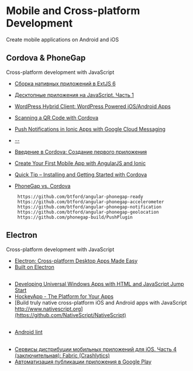 # Mobile and Cross-platform Development
Create mobile applications on Android and iOS

## Cordova & PhoneGap
Cross-platform development with JavaScript

 - [Сборка нативных приложений в ExtJS 6](http://habrahabr.ru/post/270343/)
 - [Десктопные приложения на JavaScript. Часть 1](http://habrahabr.ru/post/272389/)
 - [WordPress Hybrid Client: WordPress Powered iOS/Android Apps](http://www.sitepoint.com/wordpress-hybrid-client-wordpress-powered-ios-android-apps/)
 - [Scanning a QR Code with Cordova](http://www.sitepoint.com/scanning-qr-code-cordova/)
 - [Push Notifications in Ionic Apps with Google Cloud Messaging](http://www.sitepoint.com/push-notifications-in-ionic-apps-with-google-cloud-messaging/)
 - [--](http://habrahabr.ru/company/arcadia/blog/257749/)
 - [Введение в Cordova: Создание первого приложения](http://habrahabr.ru/post/274763/)
 - [Create Your First Mobile App with AngularJS and Ionic](https://scotch.io/tutorials/create-your-first-mobile-app-with-angularjs-and-ionic)
 - [Quick Tip – Installing and Getting Started with Cordova](http://www.sitepoint.com/quick-tip-installing-and-getting-started-with-cordova/)

 - [PhoneGap vs. Cordova](http://habrahabr.ru/post/272873/)

        https://github.com/btford/angular-phonegap-ready
        https://github.com/btford/angular-phonegap-accelerometer
        https://github.com/btford/angular-phonegap-notification
        https://github.com/btford/angular-phonegap-geolocation
        https://github.com/phonegap-build/PushPlugin

## Electron
Cross-platform development with JavaScript

- [Electron: Cross-platform Desktop Apps Made Easy](http://www.toptal.com/javascript/electron-cross-platform-desktop-apps-easy)   
- [Built on Electron](http://electron.atom.io/#built-on-electron)

##
- [Developing Universal Windows Apps with HTML and JavaScript Jump Start](https://www.microsoftvirtualacademy.com/en-US/training-courses/developing-universal-windows-apps-with-html-and-javascript-jump-start-8344)     
- [HockeyApp - The Platform for Your Apps](http://hockeyapp.net/features/)
- [Build truly native cross-platform iOS and Android apps with JavaScript http://www.nativescript.org](https://github.com/NativeScript/NativeScript)

##
- [Android lint](http://developer.android.com/intl/ru/tools/help/lint.html)

##
 - [Сервисы дистрибуции мобильных приложений для iOS. Часть 4 (заключительная): Fabric (Crashlytics)](https://habrahabr.ru/company/arcadia/blog/260019/)
 - [Автоматизация публикации приложения в Google Play](https://habrahabr.ru/post/281557/)
